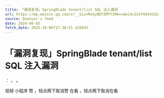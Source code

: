 ```yaml
---
title: 「漏洞复现」SpringBlade tenant/list SQL 注入漏洞
url: https://mp.weixin.qq.com/s?__biz=MzkyNDY3MTY3MA==&mid=2247484453&idx=1&sn=59b2fa6962eaecd56bb429a9d856d39d
source: Doonsec's feed
date: 2024-06-03
fetch_date: 2025-10-06T17:30:51.426043
---
```


# 「漏洞复现」SpringBlade tenant/list SQL 注入漏洞

：
，
。

视频
小程序
赞
，轻点两下取消赞
在看
，轻点两下取消在看